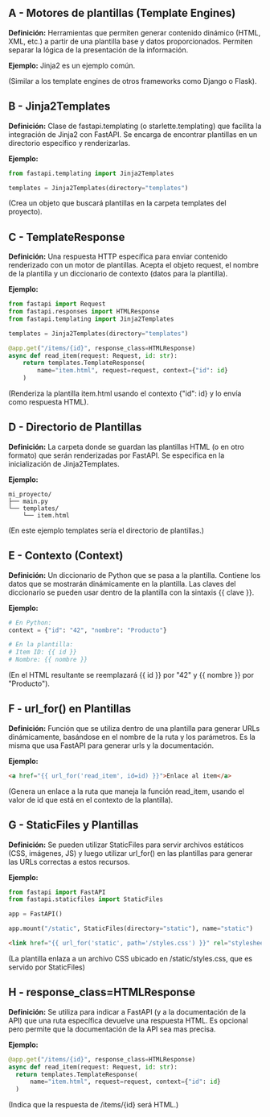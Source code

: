 ## A - Motores de plantillas (Template Engines)

**Definición:** Herramientas que permiten generar contenido dinámico (HTML, XML, etc.) a partir de una plantilla base y datos proporcionados. Permiten separar la lógica de la presentación de la información.

**Ejemplo:** Jinja2 es un ejemplo común.

(Similar a los template engines de otros frameworks como Django o Flask).

## B - Jinja2Templates

**Definición:** Clase de fastapi.templating (o starlette.templating) que facilita la integración de Jinja2 con FastAPI. Se encarga de encontrar plantillas en un directorio específico y renderizarlas.

**Ejemplo:**

```Python
from fastapi.templating import Jinja2Templates

templates = Jinja2Templates(directory="templates")
```

(Crea un objeto que buscará plantillas en la carpeta templates del proyecto).

## C - TemplateResponse

**Definición:** Una respuesta HTTP específica para enviar contenido renderizado con un motor de plantillas. Acepta el objeto request, el nombre de la plantilla y un diccionario de contexto (datos para la plantilla).

**Ejemplo:**

```Python
from fastapi import Request
from fastapi.responses import HTMLResponse
from fastapi.templating import Jinja2Templates

templates = Jinja2Templates(directory="templates")

@app.get("/items/{id}", response_class=HTMLResponse)
async def read_item(request: Request, id: str):
    return templates.TemplateResponse(
        name="item.html", request=request, context={"id": id}
    )
```

(Renderiza la plantilla item.html usando el contexto {"id": id} y lo envía como respuesta HTML).

## D - Directorio de Plantillas

**Definición:** La carpeta donde se guardan las plantillas HTML (o en otro formato) que serán renderizadas por FastAPI. Se especifica en la inicialización de Jinja2Templates.

**Ejemplo:**

```
mi_proyecto/
├── main.py
└── templates/
    └── item.html
```

(En este ejemplo templates sería el directorio de plantillas.)

## E - Contexto (Context)

**Definición:** Un diccionario de Python que se pasa a la plantilla. Contiene los datos que se mostrarán dinámicamente en la plantilla. Las claves del diccionario se pueden usar dentro de la plantilla con la sintaxis {{ clave }}.

**Ejemplo:**

```Python
# En Python:
context = {"id": "42", "nombre": "Producto"}

# En la plantilla:
# Item ID: {{ id }}
# Nombre: {{ nombre }}
```

(En el HTML resultante se reemplazará {{ id }} por "42" y {{ nombre }} por "Producto").

## F - url_for() en Plantillas

**Definición:** Función que se utiliza dentro de una plantilla para generar URLs dinámicamente, basándose en el nombre de la ruta y los parámetros. Es la misma que usa FastAPI para generar urls y la documentación.

**Ejemplo:**

```Html
<a href="{{ url_for('read_item', id=id) }}">Enlace al item</a>
```

(Genera un enlace a la ruta que maneja la función read_item, usando el valor de id que está en el contexto de la plantilla).

## G - StaticFiles y Plantillas

**Definición:** Se pueden utilizar StaticFiles para servir archivos estáticos (CSS, imágenes, JS) y luego utilizar url_for() en las plantillas para generar las URLs correctas a estos recursos.

**Ejemplo:**

```Python
from fastapi import FastAPI
from fastapi.staticfiles import StaticFiles

app = FastAPI()

app.mount("/static", StaticFiles(directory="static"), name="static")
```

```Html
<link href="{{ url_for('static', path='/styles.css') }}" rel="stylesheet">
```

(La plantilla enlaza a un archivo CSS ubicado en /static/styles.css, que es servido por StaticFiles)

## H - response_class=HTMLResponse

**Definición:** Se utiliza para indicar a FastAPI (y a la documentación de la API) que una ruta específica devuelve una respuesta HTML. Es opcional pero permite que la documentación de la API sea mas precisa.

**Ejemplo:**

```Python
@app.get("/items/{id}", response_class=HTMLResponse)
async def read_item(request: Request, id: str):
  return templates.TemplateResponse(
      name="item.html", request=request, context={"id": id}
  )
```

(Indica que la respuesta de /items/{id} será HTML.)
